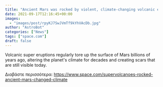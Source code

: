 ```yaml
---
title: "Ancient Mars was rocked by violent, climate-changing volcanic eruptions"
date: 2021-09-17T12:16:45+00:00
images:
  - "images/post/rpyKJ7SwJVmTf9kYhVAcDb.jpg"
author: "AstroBot"
categories: ["News"]
tags: ["space.com"]
draft: false
---
```


Volcanic super eruptions regularly tore up the surface of Mars billions of years ago, altering the planet's climate for decades and creating scars that are still visible today. 

Διαβάστε περισσότερα: https://www.space.com/supervolcanoes-rocked-ancient-mars-changed-climate
